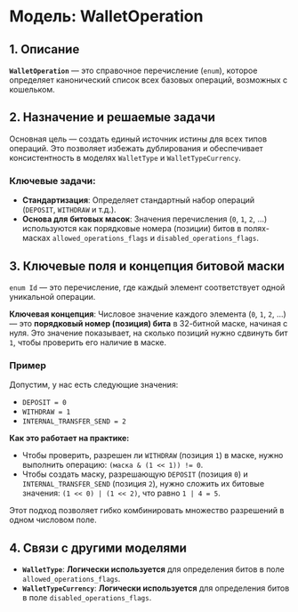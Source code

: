 # Модель: WalletOperation

## 1. Описание

**`WalletOperation`** — это справочное перечисление (`enum`), которое определяет канонический список всех базовых операций, возможных с кошельком.

## 2. Назначение и решаемые задачи

Основная цель — создать единый источник истины для всех типов операций. Это позволяет избежать дублирования и обеспечивает консистентность в моделях `WalletType` и `WalletTypeCurrency`.

### Ключевые задачи:
- **Стандартизация**: Определяет стандартный набор операций (`DEPOSIT`, `WITHDRAW` и т.д.).
- **Основа для битовых масок**: Значения перечисления (`0`, `1`, `2`, ...) используются как порядковые номера (позиции) битов в полях-масках `allowed_operations_flags` и `disabled_operations_flags`.

## 3. Ключевые поля и концепция битовой маски

`enum Id` — это перечисление, где каждый элемент соответствует одной уникальной операции.

**Ключевая концепция**: Числовое значение каждого элемента (`0`, `1`, `2`, ...) — это **порядковый номер (позиция) бита** в 32-битной маске, начиная с нуля. Это значение показывает, на сколько позиций нужно сдвинуть бит `1`, чтобы проверить его наличие в маске.

### Пример

Допустим, у нас есть следующие значения:
- `DEPOSIT = 0`
- `WITHDRAW = 1`
- `INTERNAL_TRANSFER_SEND = 2`

**Как это работает на практике:**
- Чтобы проверить, разрешен ли `WITHDRAW` (позиция `1`) в маске, нужно выполнить операцию: `(маска & (1 << 1)) != 0`.
- Чтобы создать маску, разрешающую `DEPOSIT` (позиция `0`) и `INTERNAL_TRANSFER_SEND` (позиция `2`), нужно сложить их битовые значения: `(1 << 0) | (1 << 2)`, что равно `1 | 4 = 5`.

Этот подход позволяет гибко комбинировать множество разрешений в одном числовом поле.

## 4. Связи с другими моделями

- **`WalletType`**: **Логически используется** для определения битов в поле `allowed_operations_flags`.
- **`WalletTypeCurrency`**: **Логически используется** для определения битов в поле `disabled_operations_flags`.